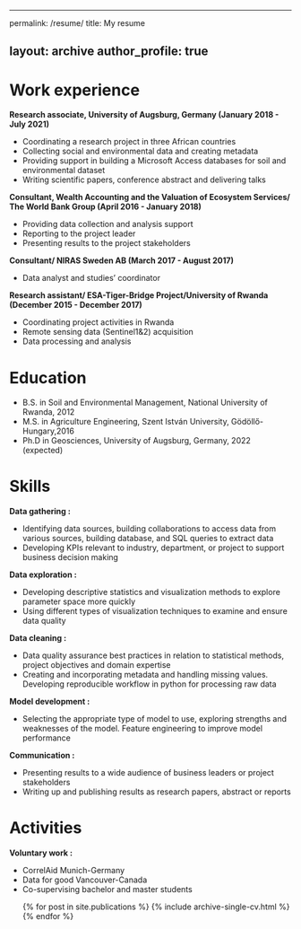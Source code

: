 ---
permalink: /resume/
title: My resume

layout: archive
author_profile: true
-----------------------

Work experience
======

**Research associate, University of Augsburg, Germany (January 2018 - July 2021)**
  * Coordinating a research project in three African countries
  * Collecting social and environmental data and creating metadata
  * Providing support in building a Microsoft Access databases for soil and environmental dataset
  * Writing scientific papers, conference abstract and delivering talks

**Consultant, Wealth Accounting and the Valuation of Ecosystem Services/ The World Bank Group (April 2016 - January 2018)**
  * Providing data collection and analysis support
  * Reporting to the project leader
  * Presenting results to the project stakeholders

**Consultant/ NIRAS Sweden AB (March 2017 - August 2017)**
  * Data analyst and studies’ coordinator

**Research assistant/ ESA-Tiger-Bridge Project/University of Rwanda (December 2015 - December 2017)**
  * Coordinating project activities in Rwanda
  * Remote sensing data (Sentinel1&2) acquisition
  * Data processing and analysis

Education
======
  * B.S. in Soil and Environmental Management, National University of Rwanda, 2012
  * M.S. in Agriculture Engineering, Szent István University, Gödöllő-Hungary,2016
  * Ph.D in Geosciences, University of Augsburg, Germany, 2022 (expected)

Skills
======
**Data gathering :**
  * Identifying data sources, building collaborations to access data from various sources, building      database, and SQL queries to extract data
  * Developing KPIs relevant to industry, department, or project to support business decision making

**Data exploration :**
  * Developing descriptive statistics and visualization methods to explore parameter space more quickly                      
  * Using different types of visualization techniques to examine and ensure data quality

**Data cleaning :** 
  * Data quality assurance best practices in relation to statistical methods, project objectives and domain expertise 
  *	Creating and incorporating metadata and handling missing values. Developing reproducible workflow in python for processing raw data

**Model development :** 
  *	Selecting the appropriate type of model to use, exploring strengths and weaknesses of the model. Feature engineering to improve model performance

**Communication :** 
  * Presenting results to a wide audience of business leaders or project stakeholders
  * Writing up and publishing results as research papers, abstract or reports

Activities
======
**Voluntary work :** 
  * CorrelAid Munich-Germany 
  * Data for good Vancouver-Canada
  * Co-supervising bachelor and master students 

<ul>{% for post in site.publications %}
    {% include archive-single-cv.html %}
  {% endfor %}</ul> 